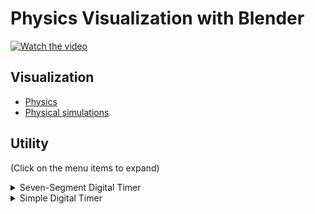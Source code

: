 # Physics Visualization with Blender

[![Watch the video](https://img.youtube.com/vi/VYyuJVpb2LU/default.jpg)](https://youtu.be/VYyuJVpb2LU)

## Visualization

- [Physics](./Physics)
- [Physical simulations](./Simulation)

## Utility

(Click on the menu items to expand)

<details><summary>Seven-Segment Digital Timer</summary>

[Blender file](Util/seven_segment.blend)

This digital timer animation, which was generated by a Python script on Blender, can be inserted into physical animations to show elapsed time from the start.

https://user-images.githubusercontent.com/11053654/207276813-fa64358f-e990-455d-bcb9-a943714190fe.mp4
  
 </details>

<details><summary>Simple Digital Timer</summary>

[Blender file](Util/timer.blend)

This is a simple timer with a Python script.

<img src="Util/timer.jpg" width=600>

</details>
